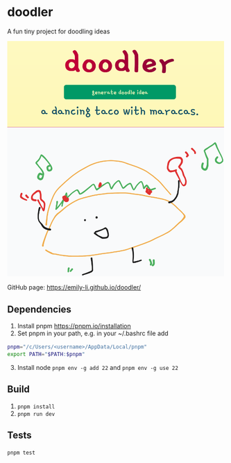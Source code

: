 # doodler

A fun tiny project for doodling ideas

<img src="./docs/doodler.png" width="500" alt="Doodler"/>



GitHub page: https://emily-li.github.io/doodler/

## Dependencies
1. Install pnpm https://pnpm.io/installation
2. Set pnpm in your path, e.g. in your ~/.bashrc file add
```bash
pnpm="/c/Users/<username>/AppData/Local/pnpm"
export PATH="$PATH:$pnpm"
```
3. Install node `pnpm env -g add 22` and `pnpm env -g use 22`

## Build
1. `pnpm install`
2. `pnpm run dev`

## Tests
`pnpm test`